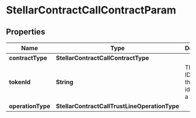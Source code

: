 

# StellarContractCallContractParam


## Properties

| Name | Type | Description | Notes |
|------------ | ------------- | ------------- | -------------|
|**contractType** | **StellarContractCallContractType** |  |  |
|**tokenId** | **String** | The token ID, which is the unique identifier of a token. |  |
|**operationType** | **StellarContractCallTrustLineOperationType** |  |  |



